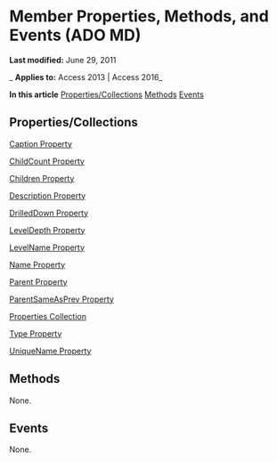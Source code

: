 
# Member Properties, Methods, and Events (ADO MD)

 **Last modified:** June 29, 2011

 _ **Applies to:** Access 2013 | Access 2016_

 **In this article**
[Properties/Collections](#sectionSection1)
[Methods](#sectionSection2)
[Events](#sectionSection3)




## Properties/Collections
<a name="sectionSection1"> </a>

[Caption Property](c93aaeda-2733-ade8-befe-beba25503152.md)

[ChildCount Property](ff1872f0-d5f6-174e-0473-7997a462ca81.md)

[Children Property](66eff203-68e5-a36d-eb2f-2e9faa80deb6.md)

[Description Property](06d5e1d0-6ed7-fe14-3723-3790e225482a.md)

[DrilledDown Property](1dfe728f-8da2-1d2b-7361-8689a0b088b4.md)

[LevelDepth Property](ba680f1e-2731-ad6b-4cee-cd3d8d114788.md)

[LevelName Property](94be7298-f0fc-dace-e47d-9e99a61457af.md)

[Name Property](31ea6dad-c464-3af7-4b7a-086900656c2c.md)

[Parent Property](62649da7-d35f-f11f-674c-28ce95abaf20.md)

[ParentSameAsPrev Property](0f53a064-f63f-172e-d17f-1a3335c47ab5.md)

[Properties Collection](4d662790-1252-c930-e6f9-edf6a38636af.md)

[Type Property](4aaa151e-1f02-aa7d-a9e5-e7019b200924.md)

[UniqueName Property](67a0d69d-e8f3-f215-c456-705d0fc68935.md)


## Methods
<a name="sectionSection2"> </a>

None.


## Events
<a name="sectionSection3"> </a>

None.

